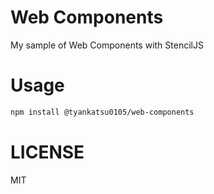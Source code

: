 # Web Components

My sample of Web Components with StencilJS

# Usage
```bash
npm install @tyankatsu0105/web-components
```

# LICENSE
MIT